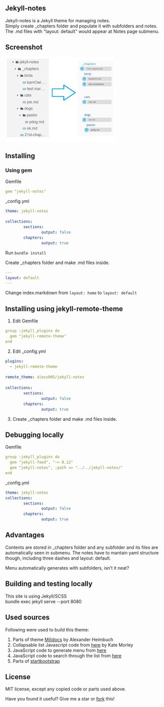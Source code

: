 ## Jekyll-notes

Jekyll-notes is a Jekyll theme for managing notes.  
Simply create _chapters folder and populate it with subfolders and notes.  
The .md files with "layout: default" would appear at Notes page submenu.

## Screenshot

<img src="screenshot-menu.png" alt="drawing" width="350"/>


## Installing

### Using gem

Gemfile
```yaml
gem "jekyll-notes"
```

_config.yml
```yaml
theme: jekyll-notes

collections:
        sections:
                output: false
        chapters:
                output: true
```

Run `bundle install`  

Create _chapters folder and make .md files inside.

```yaml
---
layout: default
---
```

Change index.markdown from `layout: home` to `layout: default`

## Installing using jekyll-remote-theme

1. Edit Gemfile 
```yaml
group :jekyll_plugins do
  gem "jekyll-remote-theme"
end
```

2. Edit _config.yml  
```yaml
plugins:
  - jekyll-remote-theme

remote_theme: alexz005/jekyll-notes

collections:
        sections:
                output: false
        chapters:
                output: true
```

3. Create _chapters folder and make .md files inside.

## Debugging locally

Gemfile
```yaml
group :jekyll_plugins do
  gem "jekyll-feed", "~> 0.12"
  gem "jekyll-notes", :path => "../../jekyll-notes/"
end
```

_config.yml
```yaml
theme: jekyll-notes
collections:
        sections:
                output: false
        chapters:
                output: true
```

## Advantages

Contents are stored in _chapters folder and any subfolder and its files are automatically seen in submenu. The notes have to mantain yaml structure though, including three dashes and layout: default.

Menu automatically generates with subfolders, isn’t it neat?


## Building and testing locally

This site is using Jekyll/SCSS  
bundle exec jekyll serve --port 8080

## Used sources

Following were used to build this theme:  

1. Parts of theme [Milidocs](http://alexander.heimbu.ch/millidocs/) by Alexander Heimbuch
2. Collapsable list Javascript code from [here](http://code.iamkate.com/javascript/collapsible-lists/) by Kate Morley
3. JavaScript code to generate menu from [here](https://stackoverflow.com/questions/26645220/build-nested-folder-structure-from-path-strings/26652662)
4. JavaScript code to search through the list from [here](https://www.w3schools.com/howto/howto_js_filter_lists.asp)
5. Parts of [startbootstrap](https://github.com/BlackrockDigital/startbootstrap-landing-page)

## License

MIT license, except any copied code or parts used above.

Have you found it useful? Give me a star or [fork](/fork) this!
